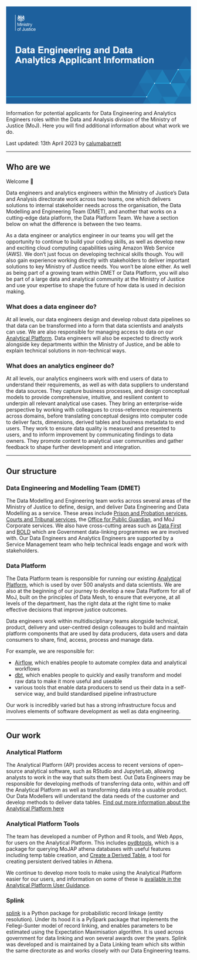 ![header image](img/header.png)

Information for potential applicants for Data Engineering and Analytics Engineers roles within the Data and Analysis division of the Ministry of Justice (MoJ). Here you will find additional information about what work we do.

Last updated: 13th April 2023 by [calumabarnett](https://github.com/calumabarnett)

---------

## Who are we

Welcome 👋

Data engineers and analytics engineers within the Ministry of Justice’s Data and Analysis directorate work across two teams, one which delivers solutions to internal stakeholder needs across the organisation, the Data Modelling and Engineering Team (DMET), and another that works on a cutting-edge data platform, the Data Platform Team. We have a section below on what the difference is between the two teams.

As a data engineer or analytics engineer in our teams you will get the opportunity to continue to build your coding skills, as well as develop new and exciting cloud computing capabilities using Amazon Web Service (AWS). We don’t just focus on developing technical skills though. You will also gain experience working directly with stakeholders to deliver important solutions to key Ministry of Justice needs. You won’t be alone either. As well as being part of a growing team within DMET or Data Platform, you will also be part of a large data and analytical community at the Ministry of Justice and use your expertise to shape the future of how data is used in decision making.

### What does a data engineer do?

At all levels, our data engineers design and develop robust data pipelines so that data can be transformed into a form that data scientists and analysts can use. We are also responsible for managing access to data on our [Analytical Platform](https://user-guidance.services.alpha.mojanalytics.xyz/get-started.html). Data engineers will also be expected to directly work alongside key departments within the Ministry of Justice, and be able to explain technical solutions in non-technical ways.

### What does an analytics engineer do?

At all levels, our analytics engineers work with end users of data to understand their requirements, as well as with data suppliers to understand the data sources. They capture business processes, and design conceptual models to provide comprehensive, intuitive, and resilient content to underpin all relevant analytical use cases. They bring an enterprise-wide perspective by working with colleagues to cross-reference requirements across domains, before translating conceptual designs into computer code to deliver facts, dimensions, derived tables and business metadata to end users. They work to ensure data quality is measured and presented to users, and to inform improvement by communicating findings to data owners. They promote content to analytical user communities and gather feedback to shape further development and integration.

---------

## Our structure

### Data Engineering and Modelling Team (DMET)

The Data Modelling and Engineering team works across several areas of the Ministry of Justice to define, design, and deliver Data Engineering and Data Modelling as a service. These areas include [Prison and Probation services](https://www.gov.uk/government/organisations/hm-prison-and-probation-service), [Courts and Tribunal services](https://www.gov.uk/government/organisations/hm-courts-and-tribunals-service), the [Office for Public Guardian](https://www.gov.uk/government/organisations/office-of-the-public-guardian), and MoJ Corporate services. We also have cross-cutting areas such as [Data First](https://www.gov.uk/guidance/ministry-of-justice-data-first) and [BOLD](https://www.gov.uk/government/publications/ministry-of-justice-better-outcomes-through-linked-data-bold) which are Government data-linking programmes we are involved with. Our Data Engineers and Analytics Engineers are supported by a Service Management team who help technical leads engage and work with stakeholders.

### Data Platform

The Data Platform team is responsible for running our existing [Analytical Platform](https://user-guidance.services.alpha.mojanalytics.xyz/), which is used by over 500 analysts and data scientists. We are also at the beginning of our journey to develop a new Data Platform for all of MoJ, built on the principles of Data Mesh, to ensure that everyone, at all levels of the department, has the right data at the right time to make effective decisions that improve justice outcomes.

Data engineers work within multidisciplinary teams alongside technical, product, delivery and user-centred design colleauges to build and maintain platform components that are used by data producers, data users and data consumers to share, find, access, process and manage data. 

For example, we are responsible for:

- [Airflow](https://user-guidance.services.alpha.mojanalytics.xyz/tools/airflow/), which enables people to automate complex data and analytical workflows
- [dbt](https://user-guidance.services.alpha.mojanalytics.xyz/tools/create-a-derived-table/), which enables people to quickly and easily transform and model raw data to make it more useful and useable
- various tools that enable data producers to send us their data in a self-service way, and build standardised pipeline infrastructure

Our work is incredibly varied but has a strong infrastructure focus and involves elements of software development as well as data engineering.

---------

## Our work

### Analytical Platform

The Analytical Platform (AP) provides access to recent versions of open–source analytical software, such as RStudio and JupyterLab, allowing analysts to work in the way that suits them best. Out Data Engineers may be responsible for developing methods of transferring data onto, within and off the Analytical Platform as well as transforming data into a usuable product. Our Data Modellers will understand the data needs of the customer and develop methods to deliver data tables. [Find out more information about the Analytical Platform here](https://user-guidance.services.alpha.mojanalytics.xyz/)

### Analytical Platform Tools

The team has developed a number of Python and R tools, and Web Apps, for users on the Analytical Platform. This includes [pydbtools](https://github.com/moj-analytical-services/pydbtools), which is a package for querying MoJAP athena databases with useful features including temp table creation, and [Create a Derived Table](https://user-guidance.services.alpha.mojanalytics.xyz/tools/create-a-derived-table/), a tool for creating persistent derived tables in Athena.

We continue to develop more tools to make using the Analytical Platform easier for our users, and information on some of these is [available in the Analytical Platform User Guidance](https://user-guidance.services.alpha.mojanalytics.xyz/tools/#python-packages).

### Splink

[splink](https://github.com/moj-analytical-services/splink) is a Python package for probabilistic record linkage (entity resolution). Under its hood it is a PySpark package that implements the Fellegi-Sunter model of record linking, and enables parameters to be estimated using the Expectation Maximisation algorithm. It is used across government for data linking and won several awards over the years. Splink was developed and is maintained by a Data Linking team which sits within the same directorate as and works closely with our Data Engineering teams.
